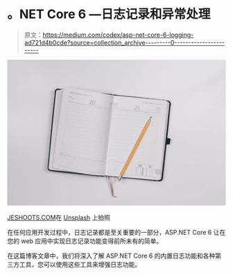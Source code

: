 # 。NET Core 6 —日志记录和异常处理

> 原文：<https://medium.com/codex/asp-net-core-6-logging-ad721d4b0cde?source=collection_archive---------0----------------------->

![](img/ca5fd78aab321b59cee112fe909e358f.png)

[JESHOOTS.COM](https://unsplash.com/@jeshoots?utm_source=medium&utm_medium=referral)在 [Unsplash](https://unsplash.com?utm_source=medium&utm_medium=referral) 上拍照

在任何应用开发过程中，日志记录都是至关重要的一部分，ASP.NET Core 6 让在您的 web 应用中实现日志记录功能变得前所未有的简单。

在这篇博客文章中，我们将深入了解 ASP.NET Core 6 的内置日志功能和各种第三方工具，您可以使用这些工具来增强日志功能。